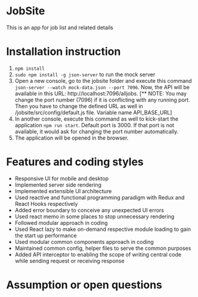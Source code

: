 # JobSite

This is an app for job list and related details

# Installation instruction

1. `npm install`
2. `sudo npm install -g json-server` to run the mock server
3. Open a new console, go to the jobsite folder and execute this command `json-server --watch mock-data.json --port 7096`. Now, the API will be available in this URL: http://localhost:7096/alljobs. [** NOTE: You may change the port number (7096) if it is conflicting with any running port. Then you have to change the defined URL as well in /jobsite/src/config/default.js file. Variable name API_BASE_URL]
4. In another console, execute this command as well to kick-start the application `npm run start`. Default port is 3000. If that port is not available, it would ask for changing the port number automatically.
5. The application will be opened in the browser.

# Features and coding styles

- Responsive UI for mobile and desktop
- Implemented server side rendering
- Implemented extensible UI architecture
- Used reactive and functional programming paradigm with Redux and React Hooks respectively
- Added error boundary to conceive any unexpected UI errors
- Used react memo in some places to stop unnecessary rendering
- Followed modular approach in coding
- Used React lazy to make on-demand respective module loading to gain the start up performance
- Used modular common components approach in coding
- Maintained common config, helper files to serve the common purposes
- Added API interceptor to enabling the scope of writing central code while sending request or receiving response

# Assumption or open questions
